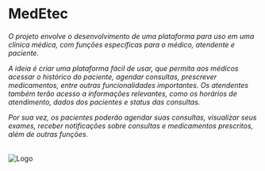 # MedEtec
<h6> O projeto envolve o desenvolvimento de uma plataforma para uso em uma clínica médica, com funções específicas para o médico, atendente e paciente.

A ideia é criar uma plataforma fácil de usar, que permita aos médicos acessar o histórico do paciente, agendar consultas, prescrever medicamentos, entre outras funcionalidades importantes. Os atendentes também terão acesso a informações relevantes, como os horários de atendimento, dados dos pacientes e status das consultas.

Por sua vez, os pacientes poderão agendar suas consultas, visualizar seus exames, receber notificações sobre consultas e medicamentos prescritos, além de outras funções.  </h6>

![Logo](https://user-images.githubusercontent.com/121972347/224321643-dc83e22e-3fa0-4c97-a762-e1989e0229a5.png)

